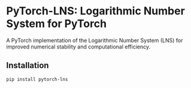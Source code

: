 # PyTorch-LNS: Logarithmic Number System for PyTorch

A PyTorch implementation of the Logarithmic Number System (LNS) for improved numerical stability and computational efficiency.

## Installation

```bash
pip install pytorch-lns
